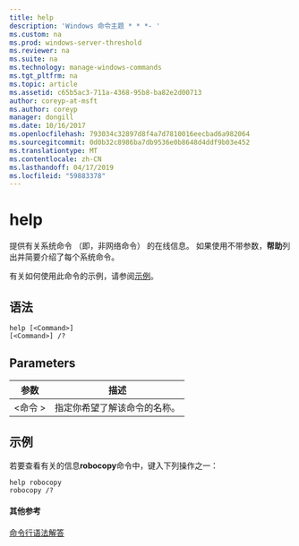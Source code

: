 ```yaml
---
title: help
description: 'Windows 命令主题 * * *- '
ms.custom: na
ms.prod: windows-server-threshold
ms.reviewer: na
ms.suite: na
ms.technology: manage-windows-commands
ms.tgt_pltfrm: na
ms.topic: article
ms.assetid: c65b5ac3-711a-4368-95b8-ba82e2d00713
author: coreyp-at-msft
ms.author: coreyp
manager: dongill
ms.date: 10/16/2017
ms.openlocfilehash: 793034c32897d8f4a7d7810016eecbad6a982064
ms.sourcegitcommit: 0d0b32c8986ba7db9536e0b8648d4ddf9b03e452
ms.translationtype: MT
ms.contentlocale: zh-CN
ms.lasthandoff: 04/17/2019
ms.locfileid: "59883378"
---
```

# <a name="help"></a>help



提供有关系统命令 （即，非网络命令） 的在线信息。 如果使用不带参数，**帮助**列出并简要介绍了每个系统命令。

有关如何使用此命令的示例，请参阅[示例](#BKMK_examples)。

## <a name="syntax"></a>语法

```
help [<Command>] 
[<Command>] /?
```

## <a name="parameters"></a>Parameters

|参数|描述|
|---------|-----------|
|\<命令 >|指定你希望了解该命令的名称。|

## <a name="BKMK_examples"></a>示例

若要查看有关的信息**robocopy**命令中，键入下列操作之一：
```
help robocopy
robocopy /? 
```

#### <a name="additional-references"></a>其他参考

[命令行语法解答](command-line-syntax-key.md)